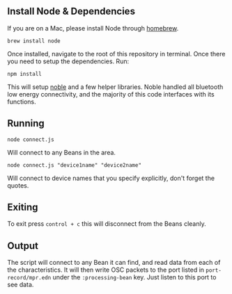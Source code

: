## Install Node & Dependencies 

If you are on a Mac, please install Node through [homebrew](http://brew.sh/). 

```
brew install node
```

Once installed, navigate to the root of this repository in terminal. 
Once there you need to setup the dependencies. Run:

```
npm install
```

This will setup [noble](https://github.com/sandeepmistry/noble) and a few helper libraries. Noble handled all bluetooth
low energy connectivity, and the majority of this code interfaces with its functions.

## Running

```
node connect.js
```

Will connect to any Beans in the area. 

```
node connect.js "device1name" "device2name"
```

Will connect to device names that you specify explicitly, don't forget the quotes.

## Exiting

To exit press `control + c` this will disconnect from the Beans cleanly.

## Output

The script will connect to any Bean it can find, and read data from each of the characteristics. It will then write OSC packets to
the port listed in `port-record/mpr.edn` under the `:processing-bean` key. Just listen to this port to see data. 